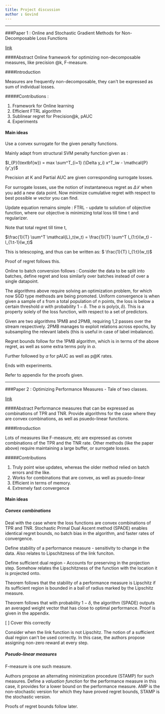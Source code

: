 ```yaml
---
title: Project discussion
author : Govind
---
```


-----------

###Paper 1 : Online and Stochastic Gradient Methods for Non-Decomposable Loss Functions


[link](http://www.cse.iitk.ac.in/users/purushot/papers/nondecomp.pdf)



####Abstract
Online framework for optimizing non-decomposable measures, like
precision @k, F-measure.


####Introduction

Measures are frequently non-decomposable, they can't be expressed as sum of 
individual losses. 

#####Contributions : 

1. Framework for Online learning
2. Efficient FTRL algorithm
3. Sublinear regret for Precision@k, pAUC
4. Experiments

#### Main ideas


Use a convex surrogate for the given penalty functions.

Mainly adapt from structural SVM penalty function given as : 

$l_{P}(\textbf{w}) = max \sum^T_{i=1} (\Delta y_i) x^T_iw - \mathcal{P}(y',y)$

Precision at K and Partial AUC are given corresponding surrogate losses.


For surrogate losses, use the notion of instantaneous regret as $\Delta \mathcal{L}$ 
when you add a new data point. Now minimize cumulative regret with respect to best
possible $w$ vector you can find.

Update equation remains simple : FTRL - update to solution of objective function, 
where our objective is minimizing total loss till time t and regularizer. 

Note that total regret till time t, 

$\frac{1}{T} \sum^T \mathcal{L}_t(w_t) = \frac{1}{T} \sum^T l_{1:t}(w_t) - l_{1:t-1}(w_t)$


This is telescoping, and thus can be written as: $ \frac{1}{T} l_{1:t}(w_t)$

Proof of regret follows this.


Online to batch conversion follows : Consider the data to be split into batches, define
regret and loss similarly over batches instead of over a single datapoint. 

The algorithms above require solving an optimization problem, for which now SGD
type methosds are being promoted. Uniform convergence is when given a sample of $s$
from a total population of $n$ points, the loss is below a certain threshold 
$\alpha$ with probability $1-\delta$. The $\alpha$ is poly$(s, \delta)$. This
is a property solely of the loss function, with respect to a set of predictors.

Given are two algorithms 1PMB and 2PMB, requiring 1,2 passes over the stream
respectively. 2PMB manages to exploit relations across epochs, by subsampling
the relevant labels (this is useful in case of label imbalance).

Regret bounds follow for the 1PMB algorithm, which is in terms of the above 
regret, as well as some extra terms poly in $\alpha$.

Further followed by $\alpha$ for pAUC as well as p@K rates. 

Ends with experiments. 


Refer to appendix for the proofs given. 

-------


###Paper 2 : Optimizing Performance Measures - Tale of two classes. 


[link](http://www.cse.iitk.ac.in/users/purushot/papers/sgd-tpr-tnr.pdf)


####Abstract
Performance measures that can be expressed as combinations of TPR and
TNR. Provide algorithms for the case where they are convex combinations,
as well as psuedo-linear functions. 


####Introduction

Lots of measures like F-measure, etc are expressed as convex combinations
of the TPR and the TNR rate. Other methods (like the paper above) require
maintaining a large buffer, or surrogate losses. 

#####Contributions 

1. Truly point wise updates, whereas the older method relied on batch
	errors and the like.
2. Works for combinations that are convex, as well as psuedo-linear
3. Efficient in terms of memory.
4. Extremely fast convergence

#### Main ideas

##### Convex combinations

Deal with the case where the loss functions are convex combinations of
TPR and TNR. Stochastic Primal Dual Ascent method (SPADE) enables identical
regret bounds, no batch bias in the algorithm, and faster rates of 
convergence. 

Define stability of a performance measure - sensitivity to change in
the data. Also relates to Lipschitzness of the link funciton.


Define sufficient dual region - Accounts for preserving in the projection
step. Somehow relates the Lipschitzness of the function with the location
it is projected onto. 

Theorem follows that the stability of a performance measure is Lipschitz
if its sufficient region is bounded in a ball of radius marked by the
Lipschitz measure. 

Theorem follows that with probability $1-\delta$, the algorithm (SPADE)
outputs an averaged weight vector that has close to optimal performance.
Proof is given in the appendix. 

[ ] Cover this correctly 

Consider when the link function is not Lipschitz. The notion of a 
sufficient dual region can't be used correctly. In this case, the authors
propose assigning non-zero reward at every step. 



##### Pseudo-linear measures


F-measure is one such measure.

Authors propose an alternating minimization procedure (STAMP) for such 
measures. Define a *valuation function* for the performance measure in this
case, it provides for a lower bound on the performance measure. AMP is the
non-stochastic version for which they have proved regret bounds, STAMP is
the stochastic version.

Proofs of regret bounds follow later. 
